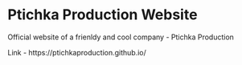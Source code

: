 # Ptichka Production Website
<p>Official website of a frienldy and cool company - Ptichka Production</p>
<p>Link - https://ptichkaproduction.github.io/</p>
